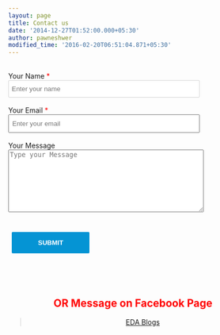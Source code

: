 ```yaml
---
layout: page
title: Contact us
date: '2014-12-27T01:52:00.000+05:30'
author: pawneshwer
modified_time: '2016-02-20T06:51:04.871+05:30'
---
```

<style type="text/css">
input[type="text"] {
    padding: 4px 5px;
    border: 1px solid #d3d3d3;
    border-radius: 2px;
    color: #333333;
}
.contact-text {
    padding: 9px 6px !important;
    width: 387px !important;
}
.contact-textarea {
    width: 395px !important;
}
input[type="submit"]:hover {
    background-color: #2e2e2e;
}
input[type="submit"] {
    border-radius: 2px;
    background-color: #0594d4;
    outline: 0;
    border: 0;
    padding: 5px 8px;
    color: #ffffff;
    margin: 2px 3px;
    cursor: pointer;
}
.contact-button {
    padding: 14px 53px !important;
    margin-left: -3px !important;
    margin-top: 20px !important;
    font-weight: bold;
    text-transform: uppercase;
}
table, td, th {
    border: 1px solid rgba(229, 229, 229, 0);
}
tbody tr:nth-child(odd) td {
    background-color: rgba(249, 249, 249, 0);
}

</style>
<div dir="ltr" style="text-align: left;" trbidi="on">
<div class="ss-form">
<form action="https://docs.google.com/forms/d/1xMw9ppLQrednu-FP7LTyK6Q9wg7SnaRD5rtjiDMs_rA/formResponse" id="ss-form" method="POST" onsubmit="" target="_self">
<ol class="ss-question-list" role="list" style="padding-left: 0px; text-align: left;">
<div class="ss-form-question errorbox-good" role="listitem">
<div class="ss-item ss-item-required ss-text">
<div class="ss-form-entry">
<label class="ss-q-item-label" for="entry_1962902341"></label><br />
<div class="ss-q-title">
Your Name
<label aria-label="(Required field)" for="itemView.getDomIdToLabel()"></label>
<span aria-hidden="true" class="ss-required-asterisk" style="color: red;">*</span></div>
<input aria-label="Your Name Enter your name " aria-required="true" class="ss-q-short contact-text" dir="auto" id="entry_1962902341" name="entry.1962902341" placeholder="Enter your name" required="" title="" type="text" value="" />

<br />
<div class="error-message" id="1120790894_errorMessage">
</div>
<div class="required-message">
</div>
</div>
</div>
</div>
<div class="ss-form-question errorbox-good" role="listitem">
<div class="ss-item ss-item-required ss-text">
<div class="ss-form-entry">
<label class="ss-q-item-label" for="entry_327646354"></label><br />
<div class="ss-q-title">
Your Email
<label aria-label="(Required field)" for="itemView.getDomIdToLabel()"></label>
<span aria-hidden="true" class="ss-required-asterisk" style="color: red;">*</span></div>
<input aria-label="Your Email Enter your email " aria-required="true" class="ss-q-short contact-text" dir="auto" id="entry_327646354" name="entry.327646354" placeholder="Enter your email" required="" title="" type="email" value="" />

<br />
<div class="error-message" id="1411305105_errorMessage">
</div>
<div class="required-message">
</div>
</div>
</div>
</div>
<div class="ss-form-question errorbox-good" role="listitem">
<div class="ss-item  ss-paragraph-text">
<div class="ss-form-entry">
<label class="ss-q-item-label" for="entry_1381005011"></label><br />
<div class="ss-q-title">
Your Message
</div>
<div class="ss-q-help ss-secondary-text">
</div>
<textarea aria-label="Your Message Type your Message " class="ss-q-long contact-textarea" dir="auto" id="entry_1381005011" name="entry.1381005011" placeholder="Type your Message" rows="8"></textarea>

</div>
</div>
</div>
<div class="ss-item ss-navigate">
<table id="navigation-table"><tbody>
<tr><td class="ss-form-entry goog-inline-block" id="navigation-buttons"><input class="jfk-button jfk-button-action contact-button" id="ss-submit" name="submit" type="submit" value="Submit" />

</td></tr>
</tbody></table>
</div>
<br />
<br />
<h2 style="text-align: center;">
<span style="color: red;">OR Message on Facebook Page</span></h2>
</ol>
</form>
<center>
<div class="fb-xfbml-parse-ignore">
<blockquote cite="https://www.facebook.com/XDAblogsOfficial">
<a href="https://www.facebook.com/XDAblogsOfficial">EDA Blogs</a></blockquote>
</div>
</div>
</center>
</div>
<script type="text/javascript">H5F.setup(document.getElementById('ss-form'));
          _initFormViewer(
            "[100,,[]\n]\n");</script></div>